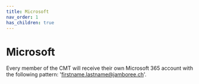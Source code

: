 ```yaml
---
title: Microsoft
nav_order: 1
has_children: true
---
```


# Microsoft

Every member of the CMT will receive their own Microsoft 365 account with the following pattern: 'firstname.lastname@jamboree.ch'.
